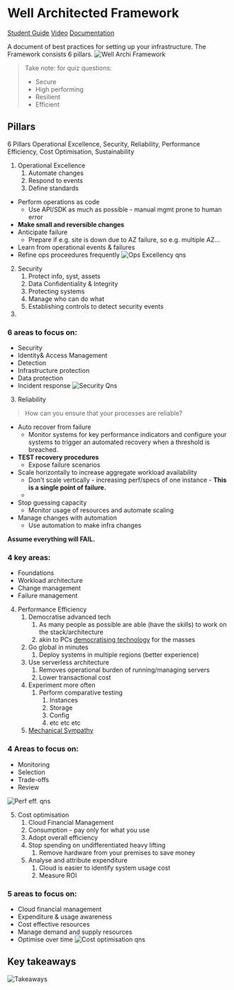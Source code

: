 # Well Architected Framework
[Student Guide](https://awsacademy.instructure.com/courses/45181/modules/items/3885338)
[Video](https://awsacademy.instructure.com/courses/45181/modules/items/3885329)
[Documentation](https://aws.amazon.com/architecture/well-architected/?wa-lens-whitepapers.sort-by=item.additionalFields.sortDate&wa-lens-whitepapers.sort-order=desc&wa-guidance-whitepapers.sort-by=item.additionalFields.sortDate&wa-guidance-whitepapers.sort-order=desc)

A document of best practices for setting up your infrastructure.
The Framework consists 6 pillars.
![Well Archi Framework](Pasted%20image%2020230705102728.png)
> Take note: for quiz questions:
> - Secure
> - High performing
> - Resilient
> - Efficient

## Pillars
6 Pillars
Operational Excellence, Security, Reliability, Performance Efficiency, Cost Optimisation, Sustainability

1. Operational Excellence
	1. Automate changes
	2. Respond to events
	3. Define standards

- Perform operations as code
	- Use API/SDK as much as possible - manual mgmt prone to human error
- **Make small and reversible changes**
- Anticipate failure
	- Prepare if e.g. site is down due to AZ failure, so e.g. multiple AZ...
- Learn from operational events & failures
- Refine ops proceedures frequently
![Ops Excellency qns](Pasted%20image%2020230705103856.png)

2. Security
	1. Protect info, syst, assets
	2. Data Confidentiality & Integrity
	3. Protecting systems
	4. Manage who can do what
	5. Establishing controls to detect security events
3. 
### 6 areas to focus on:
- Security
- Identity& Access Management
- Detection
- Infrastructure protection
- Data protection
- Incident response
![Security Qns](Pasted%20image%2020230708134937.png)

 
 
3. Reliability
> How can you ensure that your processes are reliable?

- Auto recover from failure
	- Monitor systems for key performance indicators and configure your systems to trigger an automated recovery when a threshold is breached.
- **TEST recovery procedures**
	- Expose failure scenarios
- Scale horizontally to increase aggregate workload availability
	- Don't scale vertically - increasing perf/specs of one instance - **This is a single point of failure.**
	- 
- Stop guessing capacity 
	- Monitor usage of resources and automate scaling
- Manage changes with automation
	- Use automation to make infra changes


**Assume everything will FAIL.**
### 4 key areas:
- Foundations
- Workload architecture
- Change management
- Failure management


4.  Performance Efficiency
	1. Democratise advanced tech
		1. As many people as possible are able (have the skills) to work on the stack/architecture
		2. akin to PCs [democratising technology](https://en.wikipedia.org/wiki/Democratization_of_technology) for the masses
	2. Go global in minutes
		1. Deploy systems in multiple regions (better experience)
	3. Use serverless architecture
		1. Removes operational burden of running/managing servers
		2. Lower transactional cost
	4. Experiment more often
		1. Perform comparative testing
			1. Instances
			2. Storage
			3. Config
			4. etc etc etc
	5. [Mechanical Sympathy](https://wa.aws.amazon.com/wat.concept.mechanical-sympathy.en.html)

### 4 Areas to focus on:
- Monitoring 
- Selection
- Trade-offs
- Review

![Perf eff. qns](Pasted%20image%2020230705105600.png)

5. Cost optimisation
	1. Cloud Financial Management
	2. Consumption - pay only for what you use
	3. Adopt overall efficiency
	4. Stop spending on undifferentiated heavy lifting
		1. Remove hardware from your premises to save money
	5. Analyse and attribute expenditure
		1. Cloud is easier to identify system usage cost
		2. Measure ROI

### 5 areas to focus on:
- Cloud financial management
- Expenditure & usage awareness
- Cost effective resources
- Manage demand and supply resources
- Optimise over time
![Cost optimisation qns](Pasted%20image%2020230705105941.png)


## Key takeaways
![Takeaways](Pasted%20image%2020230705113503.png)